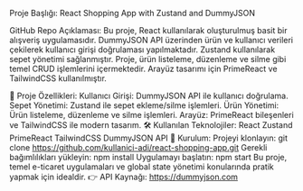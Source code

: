 Proje Başlığı:
React Shopping App with Zustand and DummyJSON

GitHub Repo Açıklaması:
Bu proje, React kullanılarak oluşturulmuş basit bir alışveriş uygulamasıdır. DummyJSON API üzerinden ürün ve kullanıcı verileri çekilerek kullanıcı girişi doğrulaması yapılmaktadır. Zustand kullanılarak sepet yönetimi sağlanmıştır. Proje, ürün listeleme, düzenleme ve silme gibi temel CRUD işlemlerini içermektedir. Arayüz tasarımı için PrimeReact ve TailwindCSS kullanılmıştır.

📌 Proje Özellikleri:
Kullanıcı Girişi: DummyJSON API ile kullanıcı doğrulama.
Sepet Yönetimi: Zustand ile sepet ekleme/silme işlemleri.
Ürün Yönetimi: Ürün listeleme, düzenleme ve silme işlemleri.
Arayüz: PrimeReact bileşenleri ve TailwindCSS ile modern tasarım.
🛠️ Kullanılan Teknolojiler:
React
Zustand
PrimeReact
TailwindCSS
DummyJSON API
🚀 Kurulum:
Projeyi klonlayın:
git clone https://github.com/kullanici-adi/react-shopping-app.git
Gerekli bağımlılıkları yükleyin:
npm install
Uygulamayı başlatın:
npm start
Bu proje, temel e-ticaret uygulamaları ve global state yönetimi konularında pratik yapmak için idealdir.
👉 API Kaynağı: https://dummyjson.com